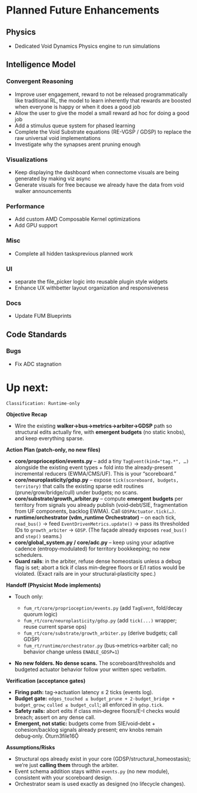 # Planned Future Enhancements

## Physics
- Dedicated Void Dynamics Physics engine to run simulations

## Intelligence Model

### Convergent Reasoning
- Improve user engagement, reward to not be released programmatically like traditional RL, the model to learn inherently that rewards are boosted when everyone is happy or when it does a good job
- Allow the user to give the model a small reward ad hoc for doing a good job
- Add a stimulus queue system for phased learning
- Complete the Void Substrate equations (RE-VGSP / GDSP) to replace the raw universal void implementations
- Investigate why the synapses arent pruning enough 

### Visualizations
- Keep displaying the dashboard when connectome visuals are being generated by making viz async
- Generate visuals for free because we already have the data from void walker announcements

### Performance
- Add custom AMD Composable Kernel optimizations
- Add GPU support

### Misc
- Complete all hidden tasksprevious planned work

### UI
- separate the file_picker logic into reusable plugin style widgets
- Enhance UX withbetter layout organization and responsiveness

### Docs
- Update FUM Blueprints

## Code Standards

### Bugs
- Fix ADC stagnation



# Up next:
```
Classification: Runtime-only
```

**Objective Recap**

* Wire the existing **walker→bus→metrics→arbiter→GDSP** path so structural edits actually fire, with **emergent budgets** (no static knobs), and keep everything sparse.

**Action Plan (patch-only, no new files)**

* **core/proprioception/events.py** – add a tiny `TagEvent(kind="tag.*", …)` alongside the existing event types + fold into the already-present incremental reducers (EWMA/CMS/UF). This is your “scoreboard.”&#x20;
* **core/neuroplasticity/gdsp.py** – expose `tick(scoreboard, budgets, territory)` that calls the existing sparse edit routines (prune/grow/bridge/cull) under budgets; no scans.&#x20;
* **core/substrate/growth\_arbiter.py** – compute **emergent budgets** per territory from signals you already publish (void‑debt/SIE, fragmentation from UF components, backlog EWMA). Call `GDSPActuator.tick(…)`.&#x20;
* **runtime/orchestrator (vdm\_runtime Orchestrator)** – on each tick, `read_bus()` → feed `EventDrivenMetrics.update()` → pass its thresholded IDs to `growth_arbiter` → `GDSP`. (The façade already exposes `read_bus()` and `step()` seams.)&#x20;
* **core/global\_system.py / core/adc.py** – keep using your adaptive cadence (entropy‑modulated) for territory bookkeeping; no new schedulers.&#x20;
* **Guard rails**: in the arbiter, refuse dense homeostasis unless a debug flag is set; abort a tick if class min‑degree floors or E/I ratios would be violated. (Exact rails are in your structural‑plasticity spec.)&#x20;

**Handoff (Physicist Mode implements)**

* Touch only:

  * `fum_rt/core/proprioception/events.py` (add `TagEvent`, fold/decay quorum logic)&#x20;
  * `fum_rt/core/neuroplasticity/gdsp.py` (add `tick(...)` wrapper; reuse current sparse ops)&#x20;
  * `fum_rt/core/substrate/growth_arbiter.py` (derive budgets; call GDSP)&#x20;
  * `fum_rt/runtime/orchestrator.py` (bus→metrics→arbiter call; no behavior change unless `ENABLE_GDSP=1`)&#x20;
* **No new folders. No dense scans.** The scoreboard/thresholds and budgeted actuator behavior follow your written spec verbatim.&#x20;

**Verification (acceptance gates)**

* **Firing path:** tag→actuation latency ≤ 2 ticks (events log).&#x20;
* **Budget gate:** `edges_touched ≤ budget_prune + 2·budget_bridge + budget_grow`; `culled ≤ budget_cull`; all enforced in `gdsp.tick`.&#x20;
* **Safety rails:** abort edits if class min‑degree floors/E–I checks would breach; assert on any dense call.&#x20;
* **Emergent, not static:** budgets come from SIE/void‑debt + cohesion/backlog signals already present; env knobs remain debug‑only. turn3file16

**Assumptions/Risks**

* Structural ops already exist in your core (GDSP/structural\_homeostasis); we’re just **calling them** through the arbiter.&#x20;
* Event schema addition stays within `events.py` (no new module), consistent with your scoreboard design.&#x20;
* Orchestrator seam is used exactly as designed (no lifecycle changes).&#x20;